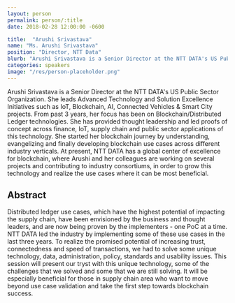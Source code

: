 ```yaml
---
layout: person
permalink: person/:title
date: 2018-02-28 12:00:00 -0600

title:  "Arushi Srivastava"
name: "Ms. Arushi Srivastava"
position: "Director, NTT Data"
blurb: "Arushi Srivastava is a Senior Director at the NTT DATA's US Public Sector Organization."
categories: speakers
image: "/res/person-placeholder.png"
---
```


Arushi Srivastava is a Senior Director at the NTT DATA's US Public Sector Organization. She leads Advanced Technology and Solution Excellence Initiatives such as IoT, Blockchain, AI, Connected Vehicles & Smart City projects. From past 3 years, her focus has been on Blockchain/Distributed Ledger technologies. She has provided thought leadership and led proofs of concept across finance, IoT, supply chain and public sector applications of this technology. She started her blockchain journey by understanding, evangelizing and finally developing blockchain use cases across different industry verticals. At present, NTT DATA has a global center of excellence for blockchain, where Arushi and her colleagues are working on several projects and contributing to industry consortiums, in order to grow this technology and realize the use cases where it can be most beneficial.

## Abstract

Distributed ledger use cases, which have the highest potential of impacting the supply chain, have been envisioned by the business and thought leaders, and are now being proven by the implementers - one PoC at a time. NTT DATA led the industry by implementing some of these use cases in the last three years. To realize the promised potential of increasing trust, connectedness and speed of transactions, we had to solve some unique technology, data, administration, policy, standards and usability issues. This session will present our tryst with this unique technology, some of the challenges that we solved and some that we are still solving. It will be especially beneficial for those in supply chain area who want to move beyond use case validation and take the first step towards blockchain success.
